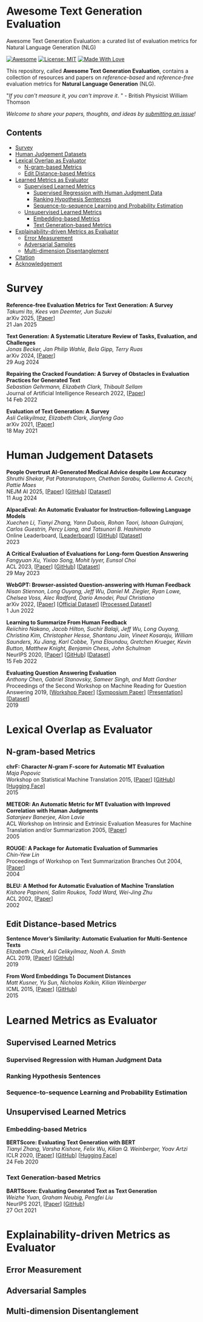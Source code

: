 # Awesome Text Generation Evaluation
Awesome Text Generation Evaluation: a curated list of evaluation metrics for Natural Language Generation (NLG)

[![Awesome](https://cdn.rawgit.com/sindresorhus/awesome/d7305f38d29fed78fa85652e3a63e154dd8e8829/media/badge.svg)](https://github.com/SuperBruceJia/Awesome-Text-Generation-Evaluation) 
[![License: MIT](https://img.shields.io/badge/License-MIT-green.svg)](https://opensource.org/licenses/MIT)
[![Made With Love](https://img.shields.io/badge/Made%20With-Love-red.svg)](https://github.com/SuperBruceJia/Awesome-Text-Generation-Evaluation)

This repository, called **Awesome Text Generation Evaluation**, contains a collection of resources and papers 
on _reference-based_ and _reference-free_ evaluation metrics for **Natural Language Generation** (NLG). 

"*If you can't measure it, you can't improve it*. " - British Physicist William Thomson

*Welcome to share your papers, thoughts, and ideas by [submitting an issue](https://github.com/SuperBruceJia/Awesome-Text-Generation-Evaluation/issues/new)!*

## Contents
- [Survey](#Survey)
- [Human Judgement Datasets](#Human-Judgement-Datasets)
- [Lexical Overlap as Evaluator](#Lexical-Overlap-as-Evaluator)
  - [N-gram-based Metrics](#N-gram-based-Metrics)
  - [Edit Distance-based Metrics](#Edit-Distance-based-Metrics)
- [Learned Metrics as Evaluator](#Learned-Metrics-as-Evaluator)
  - [Supervised Learned Metrics](#Supervised-Learned-Metrics)
    - [Supervised Regression with Human Judgment Data](#Supervised-Regression-with-Human-Judgment-Data)
    - [Ranking Hypothesis Sentences](#Ranking-Hypothesis-Sentences)
    - [Sequence-to-sequence Learning and Probability Estimation](#Sequence-to-sequence-Learning-and-Probability-Estimation)
  - [Unsupervised Learned Metrics](#Unsupervised-Learned-Metrics)
    - [Embedding-based Metrics](#Embedding-based-Metrics)
    - [Text Generation-based Metrics](#Text-Generation-based-Metrics)
- [Explainability-driven Metrics as Evaluator](#Explainability-driven-Metrics-as-Evaluator)
  - [Error Measurement](#Error-Measurement)
  - [Adversarial Samples](#Adversarial-Samples)
  - [Multi-dimension Disentanglement](#Multi-dimension-Disentanglement)
- [Citation](#Citation)
- [Acknowledgement](#Acknowledgement)

# Survey
**Reference-free Evaluation Metrics for Text Generation: A Survey**\
*Takumi Ito, Kees van Deemter, Jun Suzuki*\
arXiv 2025, [[Paper](https://arxiv.org/pdf/2501.12011)]\
21 Jan 2025

**Text Generation: A Systematic Literature Review of Tasks, Evaluation, and Challenges**\
*Jonas Becker, Jan Philip Wahle, Bela Gipp, Terry Ruas*\
arXiv 2024, [[Paper](https://arxiv.org/pdf/2405.15604)]\
29 Aug 2024

**Repairing the Cracked Foundation: A Survey of Obstacles in Evaluation Practices for Generated Text**\
*Sebastian Gehrmann, Elizabeth Clark, Thibault Sellam*\
Journal of Artificial Intelligence Research 2022, [[Paper](https://dl.acm.org/doi/pdf/10.1613/jair.1.13715)]\
14 Feb 2022

**Evaluation of Text Generation: A Survey**\
*Asli Celikyilmaz, Elizabeth Clark, Jianfeng Gao*\
arXiv 2021, [[Paper](https://arxiv.org/pdf/2006.14799)]\
18 May 2021

# Human Judgement Datasets
**People Overtrust AI-Generated Medical Advice despite Low Accuracy**\
*Shruthi Shekar, Pat Pataranutaporn, Chethan Sarabu, Guillermo A. Cecchi, Pattie Maes*\
NEJM AI 2025, [[Paper](https://arxiv.org/pdf/2408.15266)] [[GitHub](https://github.com/mitmedialab/LLM-MedQA)] [[Dataset](https://github.com/mitmedialab/LLM-MedQA/tree/main/Expert%20Evaluation%20%26%20Dataset%20Generation)]\
11 Aug 2024

**AlpacaEval: An Automatic Evaluator for Instruction-following Language Models**\
*Xuechen Li, Tianyi Zhang, Yann Dubois, Rohan Taori, Ishaan Gulrajani, Carlos Guestrin, Percy Liang, and Tatsunori B. Hashimoto*\
Online Leaderboard, [[Leaderboard](https://tatsu-lab.github.io/alpaca_eval/)] [[GitHub](https://github.com/tatsu-lab/alpaca_eval)] [[Dataset](https://huggingface.co/datasets/tatsu-lab/alpaca_eval/blob/main/alpaca_farm_human_crossannotations.json)]\
2023

**A Critical Evaluation of Evaluations for Long-form Question Answering**\
*Fangyuan Xu, Yixiao Song, Mohit Iyyer, Eunsol Choi*\
ACL 2023, [[Paper](https://aclanthology.org/2023.acl-long.181.pdf)] [[GitHub](https://github.com/carriex/lfqa_eval)] [[Dataset](https://github.com/carriex/lfqa_eval/tree/main/preference_data)]\
29 May 2023

**WebGPT: Browser-assisted Question-answering with Human Feedback**\
*Nisan Stiennon, Long Ouyang, Jeff Wu, Daniel M. Ziegler, Ryan Lowe, Chelsea Voss, Alec Radford, Dario Amodei, Paul Christiano*\
arXiv 2022, [[Paper](https://cdn.openai.com/WebGPT.pdf)] [[Official Dataset](https://huggingface.co/datasets/openai/webgpt_comparisons)] [[Processed Dataset](https://github.com/carriex/lfqa_eval/tree/main/preference_data)]\
1 Jun 2022

**Learning to Summarize From Human Feedback**\
*Reiichiro Nakano, Jacob Hilton, Suchir Balaji, Jeff Wu, Long Ouyang, Christina Kim, Christopher Hesse, Shantanu Jain, Vineet Kosaraju, William Saunders, Xu Jiang, Karl Cobbe, Tyna Eloundou, Gretchen Krueger, Kevin Button, Matthew Knight, Benjamin Chess, John Schulman*\
NeurIPS 2020, [[Paper](https://proceedings.neurips.cc/paper/2020/file/1f89885d556929e98d3ef9b86448f951-Paper.pdf)] [[GitHub](https://github.com/openai/summarize-from-feedback)] [[Dataset](https://github.com/openai/summarize-from-feedback?tab=readme-ov-file#human-feedback-data)]\
15 Feb 2022

**Evaluating Question Answering Evaluation**\
*Anthony Chen, Gabriel Stanovsky, Sameer Singh, and Matt Gardner*\
Proceedings of the Second Workshop on Machine Reading for Question Answering 2019, [[Workshop Paper](https://aclanthology.org/D19-5817.pdf)] [[Symposium Paper]](https://cseweb.ucsd.edu/~jmcauley/workshops/scmls20/papers/scmls20_paper_34.pdf) [[Presentation](https://anthonywchen.github.io/Papers/evaluatingqa/mrqa_slides.pdf)] [[Dataset](https://anthonywchen.github.io/Papers/evaluatingqa/correlation_data.zip)]\
2019

# Lexical Overlap as Evaluator
## N-gram-based Metrics
**chrF: Character _N_-gram F-score for Automatic MT Evaluation**\
*Maja Popovic*\
Workshop on Statistical Machine Translation 2015, [[Paper](https://aclanthology.org/W15-3049.pdf)] [[GitHub](https://github.com/m-popovic/chrF)] [[Hugging Face]](https://huggingface.co/spaces/evaluate-metric/chrf)\
2015

**METEOR: An Automatic Metric for MT Evaluation with Improved Correlation with Human Judgments**\
*Satanjeev Banerjee, Alon Lavie*\
ACL Workshop on Intrinsic and Extrinsic Evaluation Measures for Machine Translation and/or Summarization 2005, [[Paper](https://aclanthology.org/W05-0909.pdf)]\
2005

**ROUGE: A Package for Automatic Evaluation of Summaries**\
*Chin-Yew Lin*\
Proceedings of Workshop on Text Summarization Branches Out 2004, [[Paper](https://aclanthology.org/W04-1013.pdf)]\
2004

**BLEU: A Method for Automatic Evaluation of Machine Translation**\
*Kishore Papineni, Salim Roukos, Todd Ward, Wei-Jing Zhu*\
ACL 2002, [[Paper](https://aclanthology.org/P02-1040.pdf)]\
2002

## Edit Distance-based Metrics
**Sentence Mover’s Similarity: Automatic Evaluation for Multi-Sentence Texts**\
*Elizabeth Clark, Asli Celikyilmaz, Noah A. Smith*\
ACL 2019, [[Paper](https://aclanthology.org/P19-1264v2.pdf)] [[GitHub](https://github.com/eaclark07/sms)]\
2019

**From Word Embeddings To Document Distances**\
*Matt Kusner, Yu Sun, Nicholas Kolkin, Kilian Weinberger*\
ICML 2015, [[Paper](https://proceedings.mlr.press/v37/kusnerb15.pdf)] [[GitHub](https://github.com/mkusner/wmd)]\
2015

# Learned Metrics as Evaluator
## Supervised Learned Metrics
### Supervised Regression with Human Judgment Data

### Ranking Hypothesis Sentences

### Sequence-to-sequence Learning and Probability Estimation

## Unsupervised Learned Metrics
### Embedding-based Metrics
**BERTScore: Evaluating Text Generation with BERT**\
*Tianyi Zhang, Varsha Kishore, Felix Wu, Kilian Q. Weinberger, Yoav Artzi*\
ICLR 2020, [[Paper](https://openreview.net/pdf?id=SkeHuCVFDr)] [[GitHub](https://github.com/Tiiiger/bert_score)] [[Hugging Face](https://huggingface.co/spaces/evaluate-metric/bertscore)]\
24 Feb 2020

### Text Generation-based Metrics
**BARTScore: Evaluating Generated Text as Text Generation**\
*Weizhe Yuan, Graham Neubig, Pengfei Liu*\
NeurIPS 2021, [[Paper](https://proceedings.neurips.cc/paper/2021/file/e4d2b6e6fdeca3e60e0f1a62fee3d9dd-Paper.pdf)] [[GitHub](https://github.com/neulab/BARTScore)]\
27 Oct 2021

# Explainability-driven Metrics as Evaluator
## Error Measurement
## Adversarial Samples
## Multi-dimension Disentanglement
